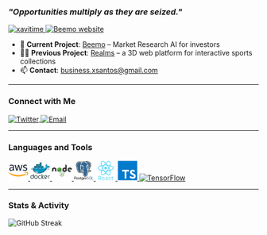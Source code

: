 <h3><em>"Opportunities multiply as they are seized."</em></h3>

<p>
  <a href="https://twitter.com/xavitime" target="_blank">
    <img src="https://img.shields.io/twitter/follow/xavitime?logo=twitter&style=for-the-badge" alt="xavitime" />
  </a>
  <a href="https://beemo.tech" target="_blank">
    <img src="https://img.shields.io/badge/-beemo.tech-blue?style=for-the-badge" alt="Beemo website"/>
  </a>
</p>

- 🔭 **Current Project**: [Beemo](https://beemo.tech) – Market Research AI for investors
- 👨‍💻 **Previous Project**: [Realms](https://www.onrealms.io/showroom/demo) – a 3D web platform for interactive sports collections
- 📫 **Contact**: business.xsantos@gmail.com

---

<h3>Connect with Me</h3>
<p>
  <a href="https://twitter.com/xavitime" target="_blank">
    <img align="center" src="https://raw.githubusercontent.com/rahuldkjain/github-profile-readme-generator/master/src/images/icons/Social/twitter.svg" alt="Twitter" height="30" width="40" />
  </a>
  <a href="mailto:business.xsantos@gmail.com">
    <img align="center" src="https://img.icons8.com/ios/50/000000/gmail.png" alt="Email" height="30" width="40"/>
  </a>
</p>

---

<h3>Languages and Tools</h3>
<p>
  <a href="https://aws.amazon.com" target="_blank" rel="noreferrer">
    <img src="https://raw.githubusercontent.com/devicons/devicon/master/icons/amazonwebservices/amazonwebservices-original-wordmark.svg" alt="AWS" width="40" height="40"/>
  </a>
  <a href="https://www.docker.com/" target="_blank" rel="noreferrer">
    <img src="https://raw.githubusercontent.com/devicons/devicon/master/icons/docker/docker-original-wordmark.svg" alt="Docker" width="40" height="40"/>
  </a>
  <a href="https://nodejs.org" target="_blank" rel="noreferrer">
    <img src="https://raw.githubusercontent.com/devicons/devicon/master/icons/nodejs/nodejs-original-wordmark.svg" alt="Node.js" width="40" height="40"/>
  </a>
  <a href="https://www.postgresql.org" target="_blank" rel="noreferrer">
    <img src="https://raw.githubusercontent.com/devicons/devicon/master/icons/postgresql/postgresql-original-wordmark.svg" alt="PostgreSQL" width="40" height="40"/>
  </a>
  <a href="https://reactjs.org/" target="_blank" rel="noreferrer">
    <img src="https://raw.githubusercontent.com/devicons/devicon/master/icons/react/react-original-wordmark.svg" alt="React" width="40" height="40"/>
  </a>
  <a href="https://www.typescriptlang.org/" target="_blank" rel="noreferrer">
    <img src="https://raw.githubusercontent.com/devicons/devicon/master/icons/typescript/typescript-original.svg" alt="TypeScript" width="40" height="40"/>
  </a>
  <a href="https://tensorflow.org" target="_blank" rel="noreferrer">
    <img src="https://www.vectorlogo.zone/logos/tensorflow/tensorflow-icon.svg" alt="TensorFlow" width="40" height="40"/>
  </a>
</p>

---

### Stats & Activity

  <img src="https://github-readme-streak-stats.herokuapp.com/?user=xaviers1998&theme=tokyonight" alt="GitHub Streak" />

